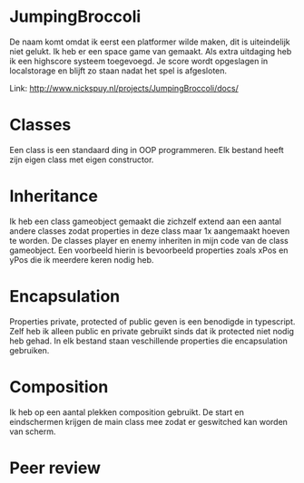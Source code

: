 # JumpingBroccoli

De naam komt omdat ik eerst een platformer wilde maken, dit is uiteindelijk niet gelukt. Ik heb er een space game van gemaakt.
Als extra uitdaging heb ik een highscore systeem toegevoegd. Je score wordt opgeslagen in localstorage en blijft zo staan nadat het spel is afgesloten.

Link: http://www.nickspuy.nl/projects/JumpingBroccoli/docs/

# Classes
Een class is een standaard ding in OOP programmeren. Elk bestand heeft zijn eigen class met eigen constructor.

# Inheritance
Ik heb een class gameobject gemaakt die zichzelf extend aan een aantal andere classes zodat properties in deze class maar 1x aangemaakt hoeven te worden. De classes player en enemy inheriten in mijn code van de class gameobject. Een voorbeeld hierin is bevoorbeeld properties zoals xPos en yPos die ik meerdere keren nodig heb.

# Encapsulation
Properties private, protected of public geven is een benodigde in typescript. Zelf heb ik alleen public en private gebruikt sinds dat ik protected niet nodig heb gehad. In elk bestand staan veschillende properties die encapsulation gebruiken.

# Composition
Ik heb op een aantal plekken composition gebruikt. De start en eindschermen krijgen de main class mee zodat er geswitched kan worden van scherm. 

# Peer review


